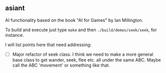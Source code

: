 ## asiant

AI functionality based on the book "AI for Games" by Ian Millington.

To build and execute just type `make` and then `./build/demos/seek/seek`, for instance.

I will list points here that need addressing:

- [ ] Major refactor of seek class. I think we need to make a more general base class to get wander, seek, flee etc. all
under the same ABC. Maybe call the ABC 'movement' or something like that.

